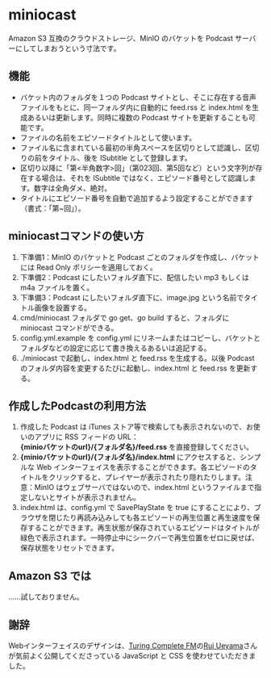 # miniocast

Amazon S3 互換のクラウドストレージ、MinIO のバケットを Podcast サーバーにしてしまおうという寸法です。

## 機能
+ バケット内のフォルダを１つの Podcast サイトとし、そこに存在する音声ファイルをもとに、同一フォルダ内に自動的に feed.rss と index.html を生成あるいは更新します。同時に複数の Podcast サイトを更新することも可能です。
+ ファイルの名前をエピソードタイトルとして使います。
+ ファイル名に含まれている最初の半角スペースを区切りとして認識し、区切りの前をタイトル、後を ISubtitle として登録します。
+ 区切り以降に「第<半角数字>回」（第023回、第5回など）という文字列が存在する場合は、それを ISubtitle ではなく、エピソード番号として認識します。数字は全角ダメ、絶対。
+ タイトルにエピソード番号を自動で追加するよう設定することができます（書式：「第~回」）。

## miniocastコマンドの使い方
1. 下準備1：MinIO のバケットと Podcast ごとのフォルダを作成し、バケットには Read Only ポリシーを適用しておく。
1. 下準備2：Podcast にしたいフォルダ直下に、配信したい mp3 もしくは m4a ファイルを置く。
1. 下準備3：Podcast にしたいフォルダ直下に、image.jpg という名前でタイトル画像を設置する。
1. cmd/miniocast フォルダで go get、go build すると、フォルダに miniocast コマンドができる。
1. config.yml.example を config.yml にリネームまたはコピーし、バケットとフォルダなどの設定に応じて書き換えるあるいは追記する。
1. ./miniocast で起動し、index.html と feed.rss を生成する。以後 Podcast のフォルダ内容を変更するたびに起動し、index.html と feed.rss を更新する。

## 作成したPodcastの利用方法

1. 作成した Podcast は iTunes ストア等で検索しても表示されないので、お使いのアプリに RSS フィードの URL：  
**{minioバケットのurl}/{フォルダ名}/feed.rss** を直接登録してください。
1. **{minioバケットのurl}/{フォルダ名}/index.html** にアクセスすると、シンプルな Web インターフェイスを表示することができます。各エピソードのタイトルをクリックすると、プレイヤーが表示されたり隠れたりします。注意：MinIO はウェブサーバではないので、index.html というファイルまで指定しないとサイトが表示されません。
1. index.html は、config.yml で SavePlayState を true にすることにより、ブラウザを閉じたり再読み込みしても各エピソードの再生位置と再生速度を保存することができます。再生状態が保存されているエピソードはタイトルが緑色で表示されます。一時停止中にシークバーで再生位置をゼロに戻せば、保存状態をリセットできます。

## Amazon S3 では

……試しておりません。

## 謝辞

Webインターフェイスのデザインは、[Turing Complete FM](https://turingcomplete.fm)の[Rui Ueyama](https://twitter.com/rui314)さんが気前よく公開してくださっている JavaScript と CSS を使わせていただきました。
